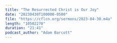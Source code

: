 ```yaml
---
title: "The Resurrected Christ is Our Joy"
date: "20230430T100000-0500"
file: "https://cflcn.org/sermons/2023-04-30.m4a"
length: "10502270"
duration: "21:41"
podcast_author: "Adam Barcott"
---
```

